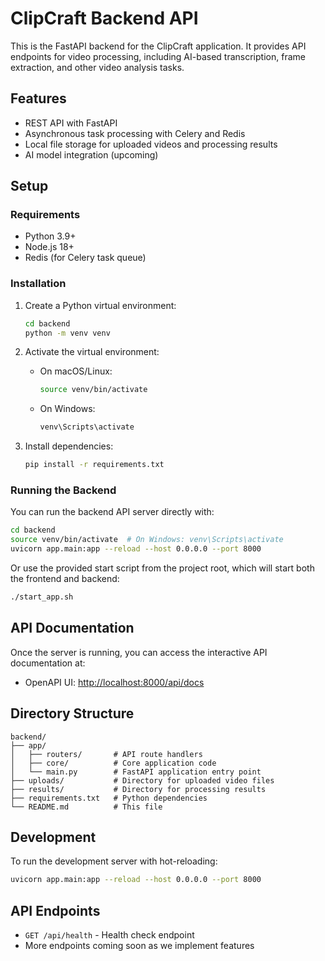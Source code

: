 # ClipCraft Backend API

This is the FastAPI backend for the ClipCraft application. It provides API endpoints for video processing, including AI-based transcription, frame extraction, and other video analysis tasks.

## Features

- REST API with FastAPI
- Asynchronous task processing with Celery and Redis
- Local file storage for uploaded videos and processing results
- AI model integration (upcoming)

## Setup

### Requirements

- Python 3.9+
- Node.js 18+
- Redis (for Celery task queue)

### Installation

1. Create a Python virtual environment:
   ```bash
   cd backend
   python -m venv venv
   ```

2. Activate the virtual environment:
   - On macOS/Linux:
     ```bash
     source venv/bin/activate
     ```
   - On Windows:
     ```bash
     venv\Scripts\activate
     ```

3. Install dependencies:
   ```bash
   pip install -r requirements.txt
   ```

### Running the Backend

You can run the backend API server directly with:

```bash
cd backend
source venv/bin/activate  # On Windows: venv\Scripts\activate
uvicorn app.main:app --reload --host 0.0.0.0 --port 8000
```

Or use the provided start script from the project root, which will start both the frontend and backend:

```bash
./start_app.sh
```

## API Documentation

Once the server is running, you can access the interactive API documentation at:

- OpenAPI UI: [http://localhost:8000/api/docs](http://localhost:8000/api/docs)

## Directory Structure

```
backend/
├── app/
│   ├── routers/       # API route handlers
│   ├── core/          # Core application code
│   └── main.py        # FastAPI application entry point
├── uploads/           # Directory for uploaded video files
├── results/           # Directory for processing results
├── requirements.txt   # Python dependencies
└── README.md          # This file
```

## Development

To run the development server with hot-reloading:

```bash
uvicorn app.main:app --reload --host 0.0.0.0 --port 8000
```

## API Endpoints

- `GET /api/health` - Health check endpoint
- More endpoints coming soon as we implement features 